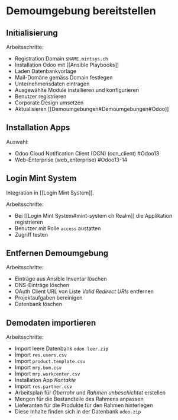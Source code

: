 # Demoumgebung bereitstellen
## Initialisierung
Arbeitsschritte:
* Registration Domain  `$NAME.mintsys.ch`
* Installation Odoo mit [[Ansible Playbooks]]
* Laden Datenbankvorlage
* Mail-Domäne gemäss Domain festlegen
* Unternehmensdaten eintragen
* Ausgewählte Module installieren und konfigurieren
* Benutzer registrieren
* Corporate Design umsetzen
* Aktualisieren [[Demoumgebungen#Demoumgebungen#Odoo]]

## Installation Apps
Auswahl:
* Odoo Cloud Notification Client (OCN) (ocn_client) #Odoo13
* Web-Enterprise (web_enterprise) #Odoo13-14

## Login Mint System
Integration in [[Login Mint System]].

Arbeitsschritte:
* Bei [[Login Mint System#mint-system ch Realm]] die Applikation registrieren
* Benutzer mit Rolle `access` austatten
* Zugriff testen

## Entfernen Demoumgebung
Arbeitsschritte:
* Einträge aus Ansible Inventar löschen
* DNS-Einträge löschen
* OAuth Client URL von Liste *Valid Redirect URIs* entfernen
* Projektaufgaben bereinigen
* Datenbank löschen

## Demodaten importieren
Arbeitsschritte:
* Import leere Datenbank `odoo leer.zip`
* Import `res.users.csv`
* Import `product.template.csv`
* Import `mrp.bom.csv`
* Import `mrp.workcenter.csv`
* Installation App *Kontakte*
* Import `res.partner.csv`
* Arbeitsplan für *Oberrohr* und *Rahmen unbeschichtet* erstellen
* Mengen für die Bestandteile des Rahmens anpassen
* Lieferanten für die Produkte für den Rahmen hinterlegen
* Diese Inhalte finden sich in der Datenbank `odoo.zip`